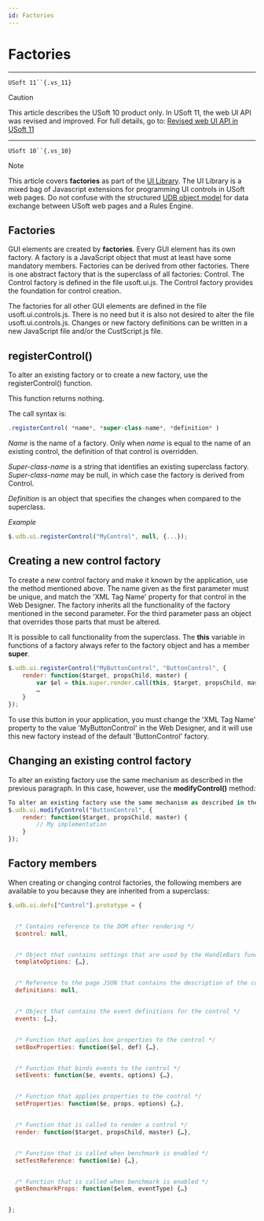 ```yaml
---
id: Factories
---
```


# Factories



----

`USoft 11``{.vs_11}`

> [!CAUTION]
> This article describes the USoft 10 product only.
> In USoft 11, the web UI API was revised and improved. For full details, go to:
> [Revised web UI API in USoft 11](/docs/Web%20and%20app%20UIs/UDB%20udb/Revised%20web%20UI%20API%20in%20USoft%2011.md)

----

`USoft 10``{.vs_10}`

> [!NOTE]
> This article covers **factories** as part of the [UI Library](/docs/Web%20and%20app%20UIs/UI%20Library).
> The UI Library is a mixed bag of Javascript extensions for programming UI controls in USoft web pages. Do not confuse with the structured [UDB object model](/docs/Web%20and%20app%20UIs/UDB%20udb/UDB%20udb%20object.md) for data exchange between USoft web pages and a Rules Engine.

## Factories

GUI elements are created by **factories**. Every GUI element has its own factory. A factory is a JavaScript object that must at least have some mandatory members. Factories can be derived from other factories. There is one abstract factory that is the superclass of all factories: Control. The Control factory is defined in the file usoft.ui.js. The Control factory provides the foundation for control creation.

The factories for all other GUI elements are defined in the file usoft.ui.controls.js. There is no need but it is also not desired to alter the file usoft.ui.controls.js. Changes or new factory definitions can be written in a new JavaScript file and/or the CustScript.js file.

## registerControl()

To alter an existing factory or to create a new factory, use the registerControl() function.

This function returns nothing.

The call syntax is:

```js
.registerControl( *name*, *super-class-name*, *definition* )
```

*Name* is the name of a factory. Only when *name* is equal to the name of an existing control, the definition of that control is overridden.

*Super-class-name* is a string that identifies an existing superclass factory. *Super-class-name* may be null, in which case the factory is derived from Control.

*Definition* is an object that specifies the changes when compared to the superclass.

*Example*

```js
$.udb.ui.registerControl("MyControl", null, {...});
```

## Creating a new control factory

To create a new control factory and make it known by the application, use the method mentioned above. The name given as the first parameter must be unique, and match the 'XML Tag Name' property for that control in the Web Designer. The factory inherits all the functionality of the factory mentioned in the second parameter. For the third parameter pass an object that overrides those parts that must be altered.

It is possible to call functionality from the superclass. The **this** variable in functions of a factory always refer to the factory object and has a member **super**.

```js
$.udb.ui.registerControl("MyButtonControl", "ButtonControl", {
    render: function($target, propsChild, master) {
        var $el = this.super.render.call(this, $target, propsChild, master);
        …
    }
});
```

To use this button in your application, you must change the 'XML Tag Name' property to the value 'MyButtonControl' in the Web Designer, and it will use this new factory instead of the default 'ButtonControl' factory.

## Changing an existing control factory

To alter an existing factory use the same mechanism as described in the previous paragraph. In this case, however, use the **modifyControl()** method:

```js
To alter an existing factory use the same mechanism as described in the previous paragraph. In this case, however, use the method modifyControl():
$.udb.ui.modifyControl("ButtonControl", {
	render: function($target, propsChild, master) {
		// My implementation
	}
});
```

## Factory members

When creating or changing control factories, the following members are available to you because they are inherited from a superclass:

```js
$.udb.ui.defs["Control"].prototype = {


  /* Contains reference to the DOM after rendering */
  $control: null,


  /* Object that contains settings that are used by the HandleBars functionality */
  templateOptions: {…},


  /* Reference to the page JSON that contains the description of the control */
  definitions: null,


  /* Object that contains the event definitions for the control */
  events: {…},


  /* Function that applies box properties to the control */
  setBoxProperties: function($el, def) {…},


  /* Function that binds events to the control */
  setEvents: function($e, events, options) {…},


  /* Function that applies properties to the control */
  setProperties: function($e, props, options) {…},


  /* Function that is called to render a control */
  render: function($target, propsChild, master) {…},


  /* Function that is called when benchmark is enabled */
  setTestReference: function($e) {…},


  /* Function that is called when benchmark is enabled */
  getBenchmarkProps: function($elem, eventType) {…}


};
```

 